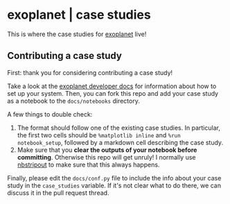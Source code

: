 exoplanet | case studies
========================

This is where the case studies for [exoplanet](https://github.com/exoplanet-dev/exoplanet) live!

Contributing a case study
-------------------------

First: thank you for considering contributing a case study!

Take a look at the [exoplanet developer docs](https://docs.exoplanet.codes/en/latest/user/dev/) for information about how to set up your system.
Then, you can fork this repo and add your case study as a notebook to the `docs/notebooks` directory.

A few things to double check:

1. The format should follow one of the existing case studies. In particular, the first two cells should be `%matplotlib inline` and `%run notebook_setup`, followed by a markdown cell describing the case study.
2. Make sure that you **clear the outputs of your notebook before committing**. Otherwise this repo will get unruly! I normally use [nbstripout](https://github.com/kynan/nbstripout) to make sure that this always happens.

Finally, please edit the `docs/conf.py` file to include the info about your case study in the `case_studies` variable.
If it's not clear what to do there, we can discuss it in the pull request thread.
